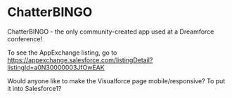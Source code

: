 ChatterBINGO
============

ChatterBINGO - the only community-created app used at a Dreamforce conference!

To see the AppExchange listing, go to https://appexchange.salesforce.com/listingDetail?listingId=a0N30000003JfOwEAK

Would anyone like to make the Visualforce page mobile/responsive? To put it into Salesforce1?
